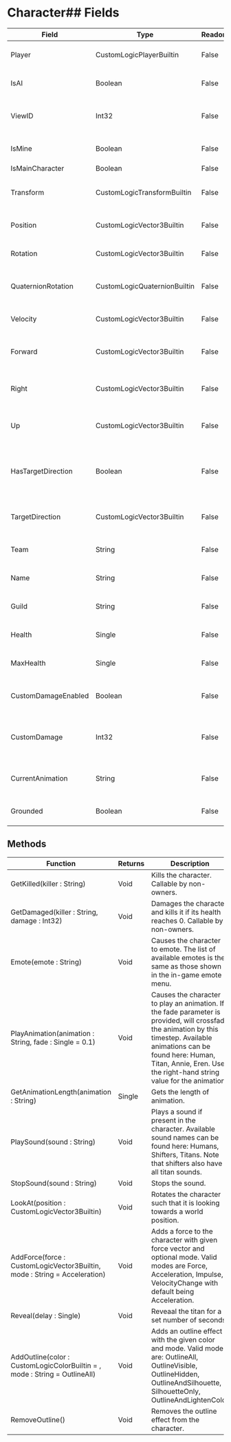 # Character## Fields
|Field|Type|Readonly|Description|
|---|---|---|---|
|Player|CustomLogicPlayerBuiltin|False|Player who owns this character.|
|IsAI|Boolean|False|Is this character AI?|
|ViewID|Int32|False|Network view ID of the character.|
|IsMine|Boolean|False|Is this character mine?|
|IsMainCharacter|Boolean|False||
|Transform|CustomLogicTransformBuiltin|False|Unity transform of the character.|
|Position|CustomLogicVector3Builtin|False|Position of the character.|
|Rotation|CustomLogicVector3Builtin|False|Rotation of the character.|
|QuaternionRotation|CustomLogicQuaternionBuiltin|False|Quaternion rotation of the character.|
|Velocity|CustomLogicVector3Builtin|False|Velocity of the character.|
|Forward|CustomLogicVector3Builtin|False|Forward direction of the character.|
|Right|CustomLogicVector3Builtin|False|Right direction of the character.|
|Up|CustomLogicVector3Builtin|False|Up direction of the character.|
|HasTargetDirection|Boolean|False|If the character has a target direction it is turning towards.|
|TargetDirection|CustomLogicVector3Builtin|False|The character's target direction.|
|Team|String|False|Team character belongs to.|
|Name|String|False|The display name of the character.|
|Guild|String|False|The guild name of the character.|
|Health|Single|False|Character's current health.|
|MaxHealth|Single|False|Character's maximum health.|
|CustomDamageEnabled|Boolean|False|Is custom damage dealing enabled.|
|CustomDamage|Int32|False|Amount of custom damage to deal per attack.|
|CurrentAnimation|String|False|Character's current playing animation.|
|Grounded|Boolean|False|Character's grounded status.|
## Methods
|Function|Returns|Description|
|---|---|---|
|GetKilled(killer : String)|Void|Kills the character. Callable by non-owners.|
|GetDamaged(killer : String, damage : Int32)|Void|Damages the character and kills it if its health reaches 0. Callable by non-owners.|
|Emote(emote : String)|Void|Causes the character to emote. The list of available emotes is the same as those shown in the in-game emote menu.|
|PlayAnimation(animation : String, fade : Single = 0.1)|Void|Causes the character to play an animation.  If the fade parameter is provided, will crossfade the animation by this timestep. Available animations can be found here: Human, Titan, Annie, Eren. Use the right-hand string value for the animation.|
|GetAnimationLength(animation : String)|Single|Gets the length of animation.|
|PlaySound(sound : String)|Void|Plays a sound if present in the character. Available sound names can be found here: Humans, Shifters, Titans. Note that shifters also have all titan sounds.|
|StopSound(sound : String)|Void|Stops the sound.|
|LookAt(position : CustomLogicVector3Builtin)|Void|Rotates the character such that it is looking towards a world position.|
|AddForce(force : CustomLogicVector3Builtin, mode : String = Acceleration)|Void|Adds a force to the character with given force vector and optional mode. Valid modes are Force, Acceleration, Impulse, VelocityChange with default being Acceleration.|
|Reveal(delay : Single)|Void|Reveaal the titan for a set number of seconds.|
|AddOutline(color : CustomLogicColorBuiltin = , mode : String = OutlineAll)|Void|Adds an outline effect with the given color and mode. Valid modes are: OutlineAll, OutlineVisible, OutlineHidden, OutlineAndSilhouette, SilhouetteOnly, OutlineAndLightenColor|
|RemoveOutline()|Void|Removes the outline effect from the character.|
